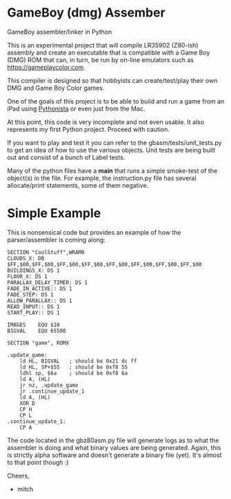 # GameBoy (dmg) Assember

GameBoy assembler/linker in Python

This is an experimental project that will compile LR35902 (Z80-ish) assembly
and create an executable that is compatible with a Game Boy (DMG) ROM that
can, in turn, be run by on-line emulators such as https://gameplaycolor.com.

This compiler is designed so that hobbyists can create/test/play their own DMG
and Game Boy Color games.

One of the goals of this project is to be able to build and run a game from an
iPad using [Pythonista](http://omz-software.com/pythonista/) or even just from the Mac.

At this point, this code is very incomplete and not even usable. It also
represents my first Python project. Proceed with caution.

If you want to play and test it you can refer to the gbasm/tests/unit_tests.py
to get an idea of how to use the various objects. Unit tests are being built
out and consist of a bunch of Label tests.

Many of the python files have a __main__ that runs a simple smoke-test of the
object(s) in the file. For example, the instruction.py file has several
allocate/print statements, some of them negative.

# Simple Example
This is nonsensical code but provides an example of how the parser/assembler is coming along:

```
SECTION "CoolStuff",WRAM0
CLOUDS_X: DB $FF,$00,$FF,$00,$FF,$00,$FF,$00,$FF,$00,$FF,$00,$FF,$00,$FF,$00
BUILDINGS_X: DS 1
FLOOR_X: DS 1
PARALLAX_DELAY_TIMER: DS 1
FADE_IN_ACTIVE:: DS 1
FADE_STEP: DS 1
ALLOW_PARALLAX:: DS 1
READ_INPUT:: DS 1
START_PLAY:: DS 1

IMAGES    EQU $10
BIGVAL    EQU 65500

SECTION "game", ROMX

.update_game:
    ld HL, BIGVAL   ; should be 0x21 dc ff
    ld HL, SP+$55   ; should be 0xf8 55
    ldhl sp, $6a    ; should be 0xf8 6a
    ld A, (HL)
    jr nz, .update_game
    jr .continue_update_1
    ld A, (HL)
    XOR D
    CP H
    CP L
.continue_update_1:
    CP A
```

The code located in the gbz80asm.py file will generate logs as to what the assembler is doing and what binary values are being generated. Again, this is strictly alpha software and doesn't generate a binary file (yet). It's almost to that point though :)

Cheers,
- mitch

